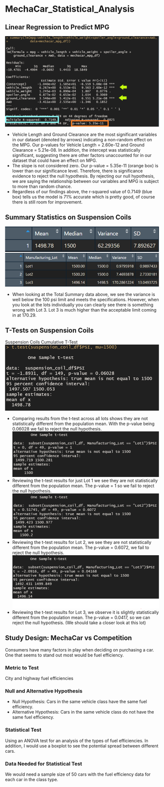 # MechaCar_Statistical_Analysis

## Linear Regression to Predict MPG
![alt text](https://github.com/amarks5/MechaCar_Statistical_Analysis/blob/main/images/linear_regression_predict_mpg_image.png)
* Vehicle Length and Ground Clearance are the most significant variables in our dataset (denoted by arrows) indicating a non-random effect on the MPG. Our p-values for Vehicle Length = 2.60e-12 and Ground Clearance = 5.21e-08. In addition, the intercept was statistically significant, suggesting there are other factors unaccounted for in our dataset that could have an effect on MPG.
* The slope is not considered zero. Our p-value = 5.35e-11 (orange box) is lower than our significance level. Therefore, there is significance evidence to reject the null hypothesis. By rejecting our null hypothesis, we are saying the relationship between our variables and MPG is subject to more than random chance. 
* Regardless of our findings above, the r-squared value of 0.7149 (blue box) tells us the model is 71% accurate which is pretty good, of course there is still room for improvement.

## Summary Statistics on Suspension Coils
![alt text](https://github.com/amarks5/MechaCar_Statistical_Analysis/blob/main/images/suspension_coil_total_summary.PNG)
![alt text](https://github.com/amarks5/MechaCar_Statistical_Analysis/blob/main/images/suspension_coil_lot_summary.PNG)
* When looking at the Total Summary data above, we see the variance is well below the 100 psi limit and meets the specifications. However, when you look at the lots individually you can clearly see there is something wrong with Lot 3. Lot 3 is much higher than the acceptable limit coming in at 170.29.
## T-Tests on Suspension Coils
Suspension Coils Cumulative T-Test
![alt text](https://github.com/amarks5/MechaCar_Statistical_Analysis/blob/main/images/suspension_coil_cumulative_ttest.PNG)
* Comparing results from the t-test across all lots shows they are not statistically different from the population mean. With the p-value being 0.06028 we fail to reject the null hypothesis.
![alt text](https://github.com/amarks5/MechaCar_Statistical_Analysis/blob/main/images/suspension_coil_lot1.PNG)
* Reviewing the t-test results for just Lot 1 we see they are not statistically different from the population mean. The p-value = 1 so we fail to reject the null hypothesis.
![alt text](https://github.com/amarks5/MechaCar_Statistical_Analysis/blob/main/images/suspension_coil_lot2.PNG)
* Reviewing the t-test results for Lot 2, we see they are not statistically different from the population mean. The p-value = 0.6072, we fail to reject the null hypothesis.
![alt text](https://github.com/amarks5/MechaCar_Statistical_Analysis/blob/main/images/suspension_coil_lot3.PNG)
* Reviewing the t-test results for Lot 3, we observe it is slightly statistically different from the population mean. The p-value = 0.0417, so we can reject the null hypothesis. (We should take a closer look at this lot)

## Study Design: MechaCar vs Competition
Consumers have many factors in play when deciding on purchasing a car. One that seems to stand out most would be fuel efficiency. 
### Metric to Test
City and highway fuel efficiencies
### Null and Alternative Hypothesis
* Null Hypothesis: Cars in the same vehicle class have the same fuel efficiency.
* Alternative Hypothesis: Cars in the same vehicle class do not have the same fuel efficiency.
### Statistical Test
Using an ANOVA test for an analysis of the types of fuel efficiencies. In addition, I would use a boxplot to see the potential spread between different cars.

### Data Needed for Statistical Test
We would need a sample size of 50 cars with the fuel efficiency data for each car in the class type.

